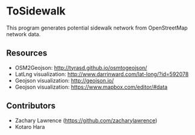 # ToSidewalk
This program generates potential sidewalk network from OpenStreetMap network data.

## Resources
* OSM2Geojson: http://tyrasd.github.io/osmtogeojson/
* LatLng visualization: http://www.darrinward.com/lat-long/?id=592078
* Geojson visualization: http://geojson.io/
* Geojson visualization: https://www.mapbox.com/editor/#data

## Contributors
* Zachary Lawrence (https://github.com/zacharylawrence)
* Kotaro Hara